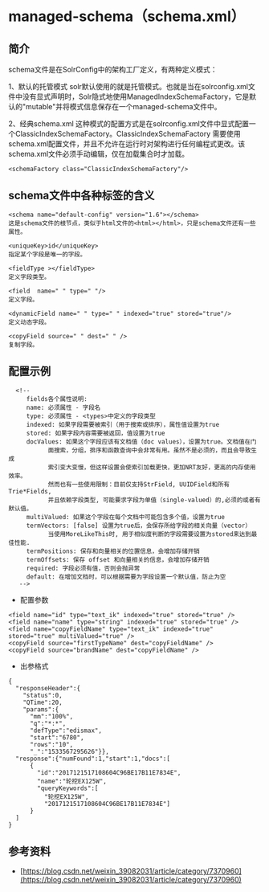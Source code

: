 # managed-schema（schema.xml）

## 简介

schema文件是在SolrConfig中的架构工厂定义，有两种定义模式：

1、默认的托管模式
solr默认使用的就是托管模式。也就是当在solrconfig.xml文件中没有显式声明<schemaFactory/>时，Solr隐式地使用ManagedIndexSchemaFactory，它是默认的"mutable"并将模式信息保存在一个managed-schema文件中。

2、经典schema.xml
这种模式的配置方式是在solrconfig.xml文件中显式配置一个ClassicIndexSchemaFactory。ClassicIndexSchemaFactory 需要使用schema.xml配置文件，并且不允许在运行时对架构进行任何编程式更改。该schema.xml文件必须手动编辑，仅在加载集合时才加载。
```
<schemaFactory class="ClassicIndexSchemaFactory"/>
```

## schema文件中各种标签的含义

```
<schema name="default-config" version="1.6"></schema>
这是schema文件的根节点，类似于html文件的<html></html>，只是schema文件还有一些属性。

<uniqueKey>id</uniqueKey>
指定某个字段是唯一的字段。

<fieldType ></fieldType>
定义字段类型。

<field  name=" " type=" "/>
定义字段。

<dynamicField name=" " type=" " indexed="true" stored="true"/>
定义动态字段。

<copyField source=" " dest=" " />
复制字段。
```

## 配置示例

```
  <!-- 
     fields各个属性说明:
     name: 必须属性 - 字段名
     type: 必须属性 - <types>中定义的字段类型 
     indexed: 如果字段需要被索引（用于搜索或排序），属性值设置为true
     stored: 如果字段内容需要被返回，值设置为true
     docValues: 如果这个字段应该有文档值（doc values），设置为true。文档值在门
           面搜索，分组，排序和函数查询中会非常有用。虽然不是必须的，而且会导致生成
           索引变大变慢，但这样设置会使索引加载更快，更加NRT友好，更高的内存使用效率。
           然而也有一些使用限制：目前仅支持StrField, UUIDField和所有 Trie*Fields, 
           并且依赖字段类型, 可能要求字段为单值（single-valued）的,必须的或者有默认值。
     multiValued: 如果这个字段在每个文档中可能包含多个值，设置为true
     termVectors: [false] 设置为true后，会保存所给字段的相关向量（vector）
           当使用MoreLikeThis时, 用于相似度判断的字段需要设置为stored来达到最佳性能.
     termPositions: 保存和向量相关的位置信息，会增加存储开销 
     termOffsets: 保存 offset 和向量相关的信息，会增加存储开销
     required: 字段必须有值，否则会抛异常
     default: 在增加文档时，可以根据需要为字段设置一个默认值，防止为空
   -->
```

- 配置参数

```
<field name="id" type="text_ik" indexed="true" stored="true" />
<field name="name" type="string" indexed="true" stored="true" />
<field name="copyFieldName" type="text_ik" indexed="true" stored="true" multiValued="true" />
<copyField source="firstTypeName" dest="copyFieldName" />
<copyField source="brandName" dest="copyFieldName" />
```

- 出参格式

```
{
  "responseHeader":{
    "status":0,
    "QTime":20,
    "params":{
      "mm":"100%",
      "q":"*:*",
      "defType":"edismax",
      "start":"6780",
      "rows":"10",
      "_":"1533567295626"}},
  "response":{"numFound":1,"start":1,"docs":[
      {
        "id":"2017121517108604C96BE17B11E7834E",
        "name":"轮挖EX125W",
        "queryKeywords":[
		  "轮挖EX125W",
          "2017121517108604C96BE17B11E7834E"]
	  }
  ]
}
```

## 参考资料
- [https://blog.csdn.net/weixin_39082031/article/category/7370960](https://blog.csdn.net/weixin_39082031/article/category/7370960)
